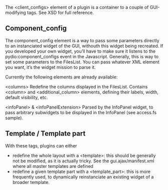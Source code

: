 The &lt;client_configs&gt; element of a plugin is a container to a couple of GUI-modifying tags. See XSD for full reference.

## Component_config
The component_config element is a way to pass some parameters directly to an instanciated widget of the GUI, withouth this widget being recreated. If you developed your own widget, you’ll have to make sure it listens to the pydio:component_configs event in the Javascript. Generally, this is way to set some parameters to the FilesList. You can pass whatever XML element you want, it’s the widget mission to parse it.

Currently the following elements are already available:

&lt;columns&gt; Redefine the columns displayed in the FilesList. Contains &lt;column&gt; and &lt;additional_column&gt; elements, defining their labels, width, default visibility, etc.

&lt;infoPanel&gt; & &lt;infoPanelExtension&gt; Parsed by the InfoPanel widget, to pass arbitrary subwidgets to be displayed in the InfoPanel (see access.fs sample).

## Template / Template part
With these tags, plugins can either

+ redefine the whole layout with a &lt;template&gt;: this should be generally not be modified, as it is actually tricky. See the gui.ajax/manifest.xml where all master templates are defined
+ redefine a given template part with a &lt;template_part&gt;: this is more frequently used, to dynamically reinstanciate an existing widget of a broader template.
